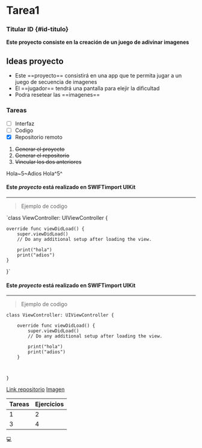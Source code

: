 # Tarea1
### Titular ID {#id-titulo}
**Este proyecto consiste en la creación de un juego de adivinar imagenes**
## Ideas proyecto
- Este ==proyecto== consistirá en una app que te permita jugar a un juego de secuencia de imagenes 
- El ==jugador== tendrá una pantalla para elejir la dificultad
- Podra resetear las ==imagenes==
### Tareas
- [ ] Interfaz
- [ ] Codigo
- [x] Repositorio remoto

1. ~~Generar el proyecto~~
2. ~~Generar el repositorio~~
3. ~~Vincular los dos anteriores~~

Hola~5~Adios
Hola^5^



#### Este *proyecto* está realizado en **SWIFT**import UIKit
---
>Ejemplo de codigo

`class ViewController: UIViewController {

    override func viewDidLoad() {
        super.viewDidLoad()
        // Do any additional setup after loading the view.
        
        print("hola")
        print("adios")
    }

   

}`


#### Este *proyecto* está realizado en **SWIFT**import UIKit
---
>Ejemplo de codigo
```
class ViewController: UIViewController {

    override func viewDidLoad() {
        super.viewDidLoad()
        // Do any additional setup after loading the view.
        
        print("hola")
        print("adios")
    }

   

}
```


[Link repositorio](https://github.com/rafaellopezmtsapp1ma2122/Tarea1)
[Imagen]()

[^1]: Rakifi

| Tareas| Ejercicios |
| ------- | ------- |
| 1 | 2 |
| 3 | 4 | 5 |

:computer:
